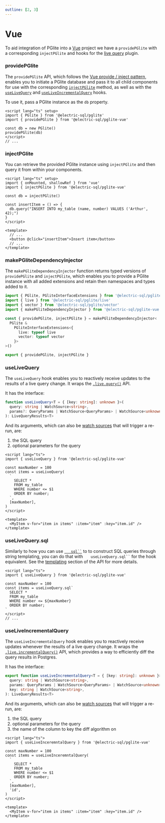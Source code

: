 ```yaml
---
outline: [2, 3]
---
```


# Vue

To aid integration of PGlite into a [Vue](https://vuejs.org/) project we have a `providePGlite` with a corresponding `injectPGlite` and hooks for the [live query](../live-queries.md) plugin.

### providePGlite

The `providePGlite` API, which follows the [Vue provide / inject pattern](https://vuejs.org/guide/components/provide-inject), enables you to initiate a PGlite database and pass it to all child components for use with the corresponding [`injectPGlite`](#injectpglite) method, as well as with the [`useLiveQuery`](#uselivequery) and [`useLiveIncrementalQuery`](#useliveincrementalquery) hooks.

To use it, pass a PGlite instance as the `db` property.

```vue
<script lang="ts" setup>
import { PGlite } from '@electric-sql/pglite'
import { providePGlite } from '@electric-sql/pglite-vue'

const db = new PGlite()
providePGlite(db)
</script>
// ...
```

### injectPGlite

You can retrieve the provided PGlite instance using `injectPGlite` and then query it from within your components.

```vue
<script lang="ts" setup>
import { onMounted, shallowRef } from 'vue'
import { injectPGlite } from '@electric-sql/pglite-vue'

const db = injectPGlite()

const insertItem = () => {
  db.query("INSERT INTO my_table (name, number) VALUES ('Arthur', 42);")
}
</script>

<template>
  // ...
  <button @click="insertItem">Insert item</button>
  // ...
</template>
```

### makePGliteDependencyInjector

The `makePGliteDependencyInjector` function returns typed versions of `providePGlite` and `injectPGlite`, which enables you to provide a PGlite instance with all added extensions and retain then namespaces and types added to it.

```ts
import { PGlite, PGliteInterfaceExtensions } from '@electric-sql/pglite'
import { live } from '@electric-sql/pglite/live'
import { vector } from '@electric-sql/pglite/vector'
import { makePGliteDependencyInjector } from '@electric-sql/pglite-vue'

const { providePGlite, injectPGlite } = makePGliteDependencyInjector<
  PGlite &
    PGliteInterfaceExtensions<{
      live: typeof live
      vector: typeof vector
    }>
>()

export { providePGlite, injectPGlite }
```

### useLiveQuery

The `useLiveQuery` hook enables you to reactively receive updates to the results of a live query change. It wraps the [`.live.query()`](../live-queries.md#livequery) API.

It has the interface:

```ts
function useLiveQuery<T = { [key: string]: unknown }>(
  query: string | WatchSource<string>,
  params?: QueryParams | WatchSource<QueryParams> | WatchSource<unknown>[],
): LiveQueryResults<T>
```

And its arguments, which can also be [watch sources](https://vuejs.org/guide/essentials/watchers.html#watch-source-types) that will trigger a re-run, are:

1. the SQL query
2. optional parameters for the query

```vue
<script lang="ts">
import { useLiveQuery } from '@electric-sql/pglite-vue'

const maxNumber = 100
const items = useLiveQuery(
  `
    SELECT *
    FROM my_table
    WHERE number <= $1
    ORDER BY number;
  `,
  [maxNumber],
)
</script>

<template>
  <MyItem v-for="item in items" :item="item" :key="item.id" />
</template>
```

### useLiveQuery.sql

Similarly to how you can use [`    sql`` `](../api.md#sql) to to construct SQL queries through string templating, you can do that with `    useLiveQuery.sql`` ` for the hook equivalent. See the [templating](../api.md#tagged-template-queries) section of the API for more details.

```vue
<script lang="ts">
import { useLiveQuery } from '@electric-sql/pglite-vue'

const maxNumber = 100
const items = useLiveQuery.sql`
  SELECT *
  FROM my_table
  WHERE number <= ${maxNumber}
  ORDER BY number;
`
</script>
// ...
```

### useLiveIncrementalQuery

The `useLiveIncrementalQuery` hook enables you to reactively receive updates whenever the results of a live query change. It wraps the [`.live.incrementalQuery()`](../live-queries.md#liveincrementalquery) API, which provides a way to efficiently diff the query results in Postgres.

It has the interface:

```ts
export function useLiveIncrementalQuery<T = { [key: string]: unknown }>(
  query: string | WatchSource<string>,
  params: QueryParams | WatchSource<QueryParams> | WatchSource<unknown>[],
  key: string | WatchSource<string>,
): LiveQueryResults<T>
```

And its arguments, which can also be [watch sources](https://vuejs.org/guide/essentials/watchers.html#watch-source-types) that will trigger a re-run, are:

1. the SQL query
2. optional parameters for the query
3. the name of the column to key the diff algorithm on

```vue
<script lang="ts">
import { useLiveInceremntalQuery } from '@electric-sql/pglite-vue'

const maxNumber = 100
const items = useLiveInceremntalQuery(
  `
    SELECT *
    FROM my_table
    WHERE number <= $1
    ORDER BY number;
  `,
  [maxNumber],
  'id',
)
</script>

<template>
  <MyItem v-for="item in items" :item="item" :key="item.id" />
</template>
```
